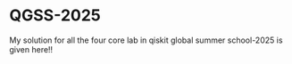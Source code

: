 # QGSS-2025
My solution for all the four core lab in qiskit global summer school-2025 is given here!!
